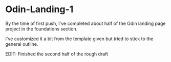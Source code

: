 # Odin-Landing-1

By the time of first push, I've completed about half of the Odin landing page project in the foundations section.

I've customized it a bit from the template given but tried to stick to the general outline.

EDIT: Finished the second half of the rough draft